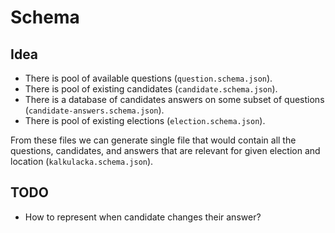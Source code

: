 # Schema

## Idea

- There is pool of available questions (`question.schema.json`).
- There is pool of existing candidates (`candidate.schema.json`).
- There is a database of candidates answers on some subset of questions (`candidate-answers.schema.json`).
- There is pool of existing elections (`election.schema.json`).

From these files we can generate single file that would contain all the questions, candidates, and answers that are relevant for given election and location (`kalkulacka.schema.json`).

## TODO

- How to represent when candidate changes their answer?
